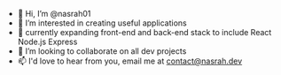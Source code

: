 - 👋 Hi, I’m @nasrah01
- 👀 I’m interested in creating useful applications
- 🌱 currently expanding front-end and back-end stack to include React Node.js Express  
- 💞️ I’m looking to collaborate on all dev projects
- 📫 I'd love to hear from you, email me at contact@nasrah.dev
